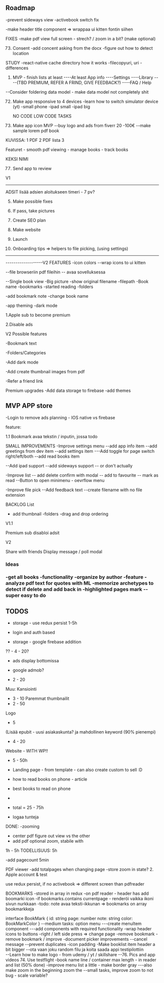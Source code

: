 <h2>Roadmap</h2>
-prevent sideways view
-activebook switch fix

-make header title component => wrappaa ui kitten fontin siihen

FIXES
-make pdf view full screen - strech? / zoom in a bit? (make optional)

73. Consent
    -add concent asking from the docx
    -figure out how to detect location

STUDY
-react-native cache directory how it works
-filecopyuri, uri - differences

1. MVP - finish lists at least
   ----At least App info
   ----Settings
   ----Library
   ----(TBD PREMIUM, REFER A FRIND, GIVE FEEDBACK?)
   ----FAQ / Help

--Consider foldering data model - make data model not completely shit

72. Make app responsive to 4 devices
    -learn how to switch simulator device (yt)
    -small phone
    -ipad small
    -ipad big

    NO CODE LOW CODE TASKS

73. Make app icon MVP
    --buy logo and ads from fiverr 20 -100€
    --make sample lorem pdf book

KUVISSA:
1 PDF
2 PDF lista
3

Featuret - smooth pdf viewing - manage books - track books

KEKSI NIMI

77. Send app to review

V1

---

ADSIT
lisää adsien aloitukseen timeri - 7 pv?

5. Make possible fixes
6. If pass, take pictures
7. Create SEO plan
8. Make website
9. Launch

10. Onboarding tips => helpers to file picking, (using settings)

---

-------------------V2 FEATURES
-icon colors
--wrap icons to ui kitten

--file browseriin pdf fileihin -- avaa sovelluksessa

--Single book view
-Big picture
-show original filename
-filepath
-Book name
-bookmarks
-started reading
-folders

-add bookmark note
-change book name

-app theming
-dark mode

1.Apple sub to become premium

2.Disable ads

V2 Possible features

-Bookmark text

-Folders/Categories

-Add dark mode

-Add create thumbnail images from pdf

-Refer a friend link

Premium upgrades
-Add data storage to firebase
-add themes

<h2>MVP APP store</h2>
-Login to remove ads planning - IOS native vs firebase

feature:

1.1
Bookmark avaa tekstin / inputin, jossa todo

SMALL IMPROVEMENTS
-Improve settings menu
--add app info item
--add greetings from dev item
--add settings item
---Add toggle for page switch right/left/both
--add read books item

--Add ipad support
--add sideways support -- or don't actually

-Improve list
-- add delete confirm with modal
-- add to favourite
-- mark as read
--Button to open minimenu - oevrflow menu

-Improve file pick
--Add feedback text
--create filename with no file extension

BACKLOG
List

- add thumbnail
  -folders
  -drag and drop ordering

V1.1

Premium sub disabloi adsit

V2

Share with friends
Display message / poll modal

<h3>Ideas<h3>
-get all books -functionality
-organize by author -feature
-analyze pdf text for quotes with ML
-memorize archetypes to detect if delete and add back in
-highlighted pages mark -- super easy to do

<h2>TODOS</h2>

- storage - use redux persist
  1-5h

- login and auth based
- storage - google firebase addition

?? - 4 - 20?

- ads display bottomissa
- google admob?

- 2 - 20

Muu:
Kansiointi

- 3 - 10
  Paremmat thumbnailit
- 2 - 50

Logo

- 5

(Lisää epubit - uusi asiakaskunta? ja mahdollinen keyword (90% pienempi)

- 4 - 20

Website - WITH WP!!

- 5 - 50h

- Landing page - from template - can also create custom to sell :D
- how to read books on phone - article
- best books to read on phone
-

- total = 25 - 75h
- logaa tunteja

DONE:
-zooming

- center pdf figure out view vs the other
- add pdf optional zoom, stabile with

1h - 5h TODELLISUUS: 5h

-add pagecount
5min

PDF viewer
-add totalpages when changing page
-store zoom in state? 2. Apple account & test

use redux persist,
if no activebook => different screen than pdfreader

BOOKMARKS
-stored in array in redux
-on pdf reader - header has add boomarki icon
-if bookmarks.contains currentpage - renderöi vaikka ikoni sivun nurkkaan
-todo: note avaa teksti-ikkunan
=> bookmarks on array bookmarkkeja

interface BookMark {
id: string
page: number
note: string
color: BookMarkColor
}
--medium tasks: option menu
---create menuItem component
---add components with required functionality
-wrap header icons to buttons
-right / left side press => change page
-remove bookmark
-remove bookmark / improve
-document picker improvements
--cancel message
--prevent duplicates
-icon padding
-Make booklist item header a bit bigger
--ota vaan joku random filu ja koita saada appi testipilottiin  
 --Learn how to make logo - from udemy / yt / skillshare
--76. Pics and app videos 74. Use testflight
-book name line / container max length - in reader and list (50% done)
-improve menu list a little - make border gray
---also make zoom in the beginning zoom the
--small tasks, improve zoom to not bug - scale variable?
